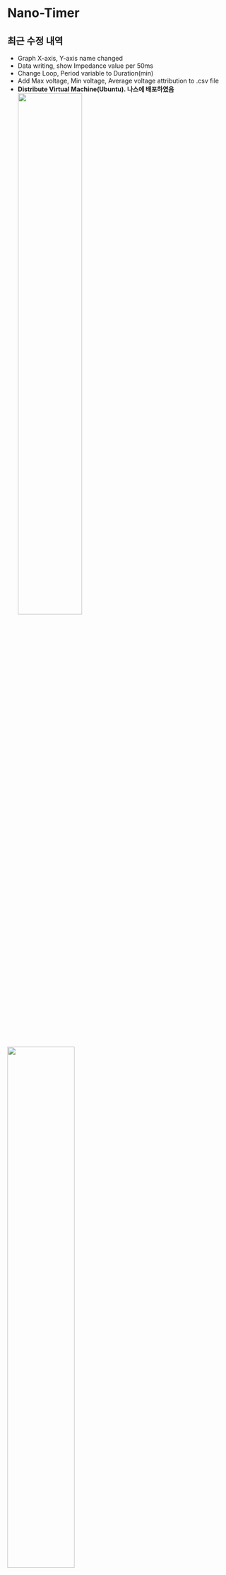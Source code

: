 # Nano-Timer

## 최근 수정 내역
- Graph X-axis, Y-axis name changed
- Data writing, show Impedance value per 50ms
- Change Loop, Period variable to Duration(min)
- Add Max voltage, Min voltage, Average voltage attribution to .csv file
- **Distribute Virtual Machine(Ubuntu). 나스에 배포하였음** <br>
<img src = "https://github.com/user-attachments/assets/10ab91b3-ee18-4438-b19a-ec68977a23d4" width="55%" height="55%"> <br>
<img src = "https://github.com/user-attachments/assets/2d7a138b-e532-47b7-ad63-eb075e0a862f" width="55%" height="55%">




## 추가 수정 필요
- **Delete Real/imag/Abs Frame**
- Electornjs로 GUI 다시 구현하기


